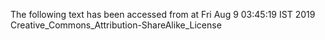 The following text has been accessed from at Fri Aug 9 03:45:19 IST 2019
Creative_Commons_Attribution-ShareAlike_License
